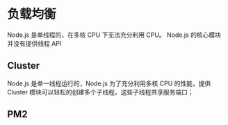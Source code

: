# 负载均衡

Node.js 是单线程的，在多核 CPU 下无法充分利用 CPU。
Node.js 的核心模块并没有提供线程 API

## Cluster

Node.js 是单一线程运行的，Node.js 为了充分利用多核 CPU 的性能，提供 Cluster 模块可以轻松的创建多个子线程，这些子线程共享服务端口；

## PM2
